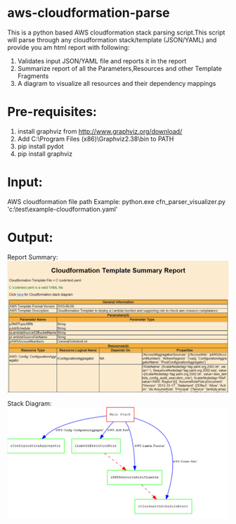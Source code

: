 # aws-cloudformation-parse
This is a python based AWS cloudformation stack parsing script.This script will parse through any cloudformation stack/template (JSON/YAML) and provide you am html report with following:
1. Validates input JSON/YAML file and reports it in the report
2. Summarize report of all the Parameters,Resources and other Template Fragments
3. A diagram to visualize all resources and their dependency mappings

# Pre-requisites:
1. install graphviz from http://www.graphviz.org/download/
2. Add C:\Program Files (x86)\Graphviz2.38\bin to PATH
3. pip install pydot
4. pip install graphviz

# Input:
AWS cloudformation file path
Example: python.exe cfn_parser_visualizer.py 'c:\test\example-cloudformation.yaml'

# Output:
Report Summary:
![Report Summary](https://github.com/arindamhazra/aws-cloudformation-parse/blob/master/Images/report.png)

Stack Diagram:
![Stack Diagram](https://github.com/arindamhazra/aws-cloudformation-parse/blob/master/Images/diagram.PNG)

